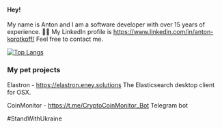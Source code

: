 #### Hey! 

My name is Anton and I am a software developer with over 15 years of experience. 👨‍💻 My LinkedIn profile is https://www.linkedin.com/in/anton-korotkoff/ Feel free to contact me.

[![Top Langs](https://github-readme-stats.vercel.app/api/top-langs/?username=antonkorotkov&theme=dark&langs_count=10&layout=compact)](https://github.com/antonkorotkov/)

### My pet projects

Elastron - https://elastron.eney.solutions
The Elasticsearch desktop client for OSX.

CoinMonitor - https://t.me/CryptoCoinMonitor_Bot
Telegram bot

#StandWithUkraine
